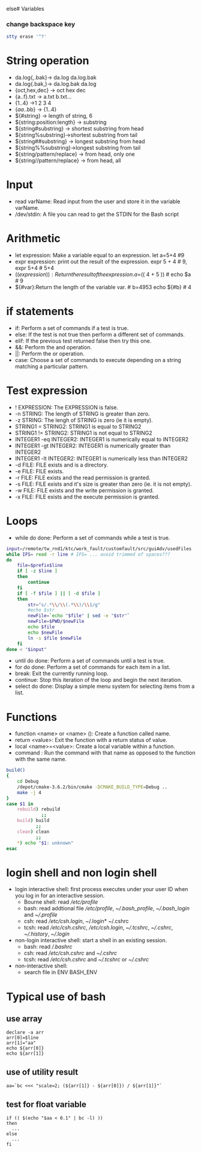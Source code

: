 else# Variables

### change backspace key

```bash
stty erase '^?'
```

# String operation

-   da.log{,.bak}→ da.log da.log.bak
-   da.log{.bak,}→ da.log.bak da.log
-   {oct,hex,dec} → oct hex dec
-   {a..f}.txt → a.txt b.txt...
-   {1..4} →1 2 3 4
-   {$aa..$bb} → {1..4}
-   ${#string} → length of string, 6
-   ${string:position:length} → substring
-   ${string#substring} → shortest substring from head
-   ${string%substring}→shortest substring from tail
-   ${string##substring} → longest substring from head
-   ${string\%\%substring}→longest substring from tail
-   ${string/pattern/replace} → from head, only one
-   ${string//pattern/replace} → from head, all

# Input

-   read varName: Read input from the user and store it in the variable varName.
-   /dev/stdin: A file you can read to get the STDIN for the Bash script

# Arithmetic

-   let expression: Make a variable equal to an expression. let a=5+4 #9
-   expr expression: print out the result of the expression. expr 5 + 4 # 9, expr 5+4 # 5+4
-   $(( expression )): Return the result of the expression. a=$(( 4 + 5 )) # echo $a # 9
-   ${#var}:Return the length of the variable var. # b=4953 echo ${#b} # 4

# if statements

-   if: Perform a set of commands if a test is true.
-   else: If the test is not true then perform a different set of commands.
-   elif: If the previous test returned false then try this one.
-   &&: Perform the and operation.
-   ||: Perform the or operation.
-   case: Choose a set of commands to execute depending on a string matching a particular pattern.

# Test expression

-   ! EXPRESSION: The EXPRESSION is false.
-   -n STRING: The length of STRING is greater than zero.
-   -z STRING: The lengh of STRING is zero (ie it is empty).
-   STRING1 = STRING2: STRING1 is equal to STRING2
-   STRING1 != STRING2: STRING1 is not equal to STRING2
-   INTEGER1 -eq INTEGER2: INTEGER1 is numerically equal to INTEGER2
-   INTEGER1 -gt INTEGER2: INTEGER1 is numerically greater than INTEGER2
-   INTEGER1 -lt INTEGER2: INTEGER1 is numerically less than INTEGER2
-   -d FILE: FILE exists and is a directory.
-   -e FILE: FILE exists.
-   -r FILE: FILE exists and the read permission is granted.
-   -s FILE: FILE exists and it's size is greater than zero (ie. it is not empty).
-   -w FILE: FILE exists and the write permission is granted.
-   -x FILE: FILE exists and the execute permission is granted.

# Loops

-   while do done: Perform a set of commands while a test is true.

```bash
input=/remote/tw_rnd1/ktc/work_fault/customfault/src/guiAdv/usedFiles
while IFS= read -r line # IFS= ... avoid trimmed of spaces???
do
    file=$prefix$line
    if [ -z $line ]
    then
        continue
    fi
    if [ -f $file ] || [ -d $file ]
    then 
        str="s/.*\\/\\(.*\\)/\\1/g"
        #echo $str
        newFile=`echo "$file" | sed -e "$str"`
        newFile=$PWD/$newFile
        echo $file
        echo $newFile
        ln -s $file $newFile
    fi
done < "$input"
```

-   until do done: Perform a set of commands until a test is true.
-   for do done: Perform a set of commands for each item in a list.
-   break: Exit the currently running loop.
-   continue: Stop this iteration of the loop and begin the next iteration.
-   select do done: Display a simple menu system for selecting items from a list.

# Functions

- function \<name> or \<name> (): Create a function called name.
- return \<value>: Exit the function with a return status of value.
-   local \<name>=\<value>: Create a local variable within a function.
-   command <command>: Run the command with that name as opposed to the function with the same name.

```bash
build()
{
    cd Debug
    /depot/cmake-3.6.2/bin/cmake -DCMAKE_BUILD_TYPE=Debug ..
    make -j 4
}
case $1 in
    rebuild) rebuild
             ;;
    build) build
           ;;
    clean) clean
           ;;
    *) echo "$1: unknown"
esac
```

# login shell and non login shell

-   login interactive shell: first process executes under your user ID when you log in for an interactive session.
    -   Bourne shell: read _/etc/profile_
    -   bash: read addtional file _/etc/profile_, _~/.bash_profile_, _~/.bash_login_ and _~/.profile_
    -   csh: read _/etc/csh.login_, ~/.login* ~/.cshrc
    -   tcsh: read _/etc/csh.cshrc_, _/etc/csh.login_, _~/.tcshrc_, _~/.cshrc_, _~/.history_, _~/.login_
-   non-login interactive shell: start a shell in an existing session.
    -   bash: read _/.bashrc_
    -   csh: read _/etc/csh.cshrc_ and _~/.cshrc_
    -   tcsh: read _/etc/csh.cshrc_ and _~/.tcshrc_ or _~/.cshrc_
-   non-interactive shell:
    -   search file in ENV BASH_ENV

# Typical use of bash

## use array

```
declare -a arr
arr[0]=$line
arr[1]="aa"
echo ${arr[0]}
echo ${arr[1]}

```

## use of utility result

```
aa=`bc <<< "scale=2; (${arr[1]} - ${arr[0]}) / ${arr[1]}"`

```

## test for float variable

```
if (( $(echo "$aa < 0.1" | bc -l) ))
then
  ...
else
  ...
fi

```